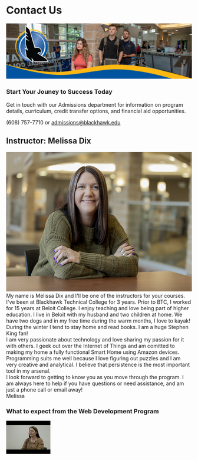 # Contact Us

![Students at Welcome Center](/images/Welcome-center-banner.png "Students at Welcome Center")

### Start Your Jouney to Success Today

Get in touch with our Admissions department for information on program details, curriculum, credit transfer options, and financial aid opportunities.

(608) 757-7710 or <admissions@blackhawk.edu>

## Instructor: Melissa Dix

![Melissa Dix](/images/MelissaDix.jpg "Melissa Dix")  
My name is Melissa Dix and I'll be one of the instructors for your courses.
I've been at Blackhawk Technical College for 3 years. Prior to BTC, I worked for 15 years at Beloit College. I enjoy teaching and love being part of higher education. I live in Beloit with my husband and two children at home. We have two dogs and in my free time during the warm months, I love to kayak! During the winter I tend to stay home and read books. I am a huge Stephen King fan!<br>
I am very passionate about technology and love sharing my passion for it with others. I geek out over the Internet of Things and am comitted to making my home a fully functional Smart Home using Amazon devices. Programming suits me well because I love figuring out puzzles and I am very creative and analytical. I believe that persistence is the most important tool in my arsenal.<br>
I look forward to getting to know you as you move through the program. I am always here to help if you have questions or need assistance, and am just a phone call or email away!<br>
Melissa

### What to expect from the Web Development Program

[![Melissa Dix](/images/video-front.jpg "Melissa Dix")](https://www.youtube.com/watch?v=TG9zZCIdJ8k)
